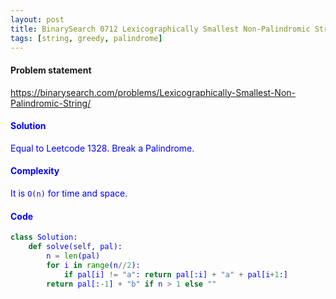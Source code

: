 ```yaml
---
layout: post
title: BinarySearch 0712 Lexicographically Smallest Non-Palindromic String
tags: [string, greedy, palindrome]
---
```


#### Problem statement

<a href="https://binarysearch.com/problems/Lexicographically-Smallest-Non-Palindromic-String/"> <font color = blue>https://binarysearch.com/problems/Lexicographically-Smallest-Non-Palindromic-String/

#### Solution
Equal to Leetcode 1328. Break a Palindrome.

#### Complexity
It is `O(n)` for time and space.

#### Code
```python
class Solution:
    def solve(self, pal):
        n = len(pal)
        for i in range(n//2):
            if pal[i] != "a": return pal[:i] + "a" + pal[i+1:]
        return pal[:-1] + "b" if n > 1 else ""
```
